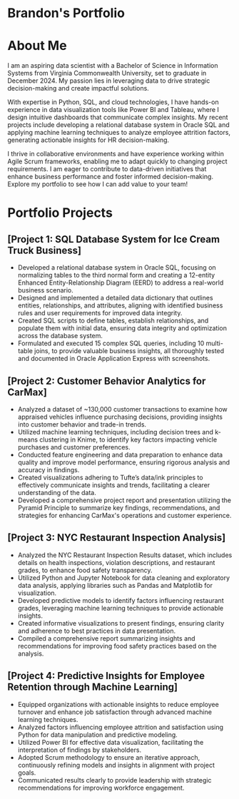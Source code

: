 # Brandon's Portfolio

# About Me

I am an aspiring data scientist with a Bachelor of Science in Information Systems from Virginia Commonwealth University, set to graduate in December 2024. My passion lies in leveraging data to drive strategic decision-making and create impactful solutions.

With expertise in Python, SQL, and cloud technologies, I have hands-on experience in data visualization tools like Power BI and Tableau, where I design intuitive dashboards that communicate complex insights. My recent projects include developing a relational database system in Oracle SQL and applying machine learning techniques to analyze employee attrition factors, generating actionable insights for HR decision-making.

I thrive in collaborative environments and have experience working within Agile Scrum frameworks, enabling me to adapt quickly to changing project requirements. I am eager to contribute to data-driven initiatives that enhance business performance and foster informed decision-making. Explore my portfolio to see how I can add value to your team!



# Portfolio Projects

## [Project 1: SQL Database System for Ice Cream Truck Business]

* Developed a relational database system in Oracle SQL, focusing on normalizing tables to the third normal form and creating a 12-entity Enhanced Entity-Relationship Diagram (EERD) to address a real-world business scenario.
* Designed and implemented a detailed data dictionary that outlines entities, relationships, and attributes, aligning with identified business rules and user requirements for improved data integrity.
* Created SQL scripts to define tables, establish relationships, and populate them with initial data, ensuring data integrity and optimization across the database system.
* Formulated and executed 15 complex SQL queries, including 10 multi-table joins, to provide valuable business insights, all thoroughly tested and documented in Oracle Application Express with screenshots.


## [Project 2: Customer Behavior Analytics for CarMax]

* Analyzed a dataset of ~130,000 customer transactions to examine how appraised vehicles influence purchasing decisions, providing insights into customer behavior and trade-in trends.
* Utilized machine learning techniques, including decision trees and k-means clustering in Knime, to identify key factors impacting vehicle purchases and customer preferences.
* Conducted feature engineering and data preparation to enhance data quality and improve model performance, ensuring rigorous analysis and accuracy in findings.
* Created visualizations adhering to Tufte’s data/ink principles to effectively communicate insights and trends, facilitating a clearer understanding of the data.
* Developed a comprehensive project report and presentation utilizing the Pyramid Principle to summarize key findings, recommendations, and strategies for enhancing CarMax's operations and customer experience.


## [Project 3: NYC Restaurant Inspection Analysis]

* Analyzed the NYC Restaurant Inspection Results dataset, which includes details on health inspections, violation descriptions, and restaurant grades, to enhance food safety transparency.
* Utilized Python and Jupyter Notebook for data cleaning and exploratory data analysis, applying libraries such as Pandas and Matplotlib for visualization.
* Developed predictive models to identify factors influencing restaurant grades, leveraging machine learning techniques to provide actionable insights.
* Created informative visualizations to present findings, ensuring clarity and adherence to best practices in data presentation.
* Compiled a comprehensive report summarizing insights and recommendations for improving food safety practices based on the analysis.


## [Project 4: Predictive Insights for Employee Retention through Machine Learning]

* Equipped organizations with actionable insights to reduce employee turnover and enhance job satisfaction through advanced machine learning techniques.
* Analyzed factors influencing employee attrition and satisfaction using Python for data manipulation and predictive modeling.
* Utilized Power BI for effective data visualization, facilitating the interpretation of findings by stakeholders.
* Adopted Scrum methodology to ensure an iterative approach, continuously refining models and insights in alignment with project goals.
* Communicated results clearly to provide leadership with strategic recommendations for improving workforce engagement.
